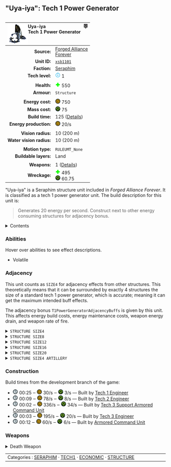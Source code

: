 "Uya-iya": Tech 1 Power Generator
----
<table align="right">
    <thead>
        <tr>
            <th align="left" colspan="2">
                <img align="left" src="icons/units/XSB1101_icon.png" title="Uya-iya unit icon" /><img align="right" src="icons/strategicicons/icon_structure1_energy_rest.png" title="icon_structure1_energy" />Uya-iya<br />Tech 1 Power Generator
            </th>
        </tr>
    </thead>
    <tbody>
        <tr>
            <td align="right"><strong>Source:</strong></td>
            <td><a href="Forged Alliance Forever">Forged Alliance<br />Forever</a></td>
        </tr>
        <tr>
            <td align="right"><strong>Unit ID:</strong></td>
            <td><a href="https://github.com/FAForever/fa/D:/faf-development/fa/units/XSB1101/XSB1101_unit.bp"><code>xsb1101</code></a></td>
        </tr>
        <tr>
            <td align="right"><strong>Faction:</strong></td>
            <td><a href="_categories.SERAPHIM">Seraphim</a></td>
        </tr>
        <tr>
            <td align="right"><strong>Tech level:</strong></td>
            <td><img src="icons/T1.png" title="Tech 1" /> 1</td>
        </tr>
        <tr><td align="center" colspan="2"></td></tr>
        <tr>
            <td align="right"><strong>Health:</strong></td>
            <td><img src="icons/health.png" title="Health" /> 550</td>
        </tr>
        <tr>
            <td align="right"><strong>Armour:</strong></td>
            <td><code>Structure</code></td>
        </tr>
        <tr><td align="center" colspan="2"></td></tr>
        <tr>
            <td align="right"><strong>Energy cost:</strong></td>
            <td><img src="icons/energy.png" title="Energy" /> 750</td>
        </tr>
        <tr>
            <td align="right"><strong>Mass cost:</strong></td>
            <td><img src="icons/mass.png" title="Mass" /> 75</td>
        </tr>
        <tr>
            <td align="right"><strong>Build time:</strong></td>
            <td>125 (<a href="#construction">Details</a>)</td>
        </tr>
        <tr>
            <td align="right"><strong>Energy production:</strong></td>
            <td><img src="icons/energy.png" title="Energy" /> 20/s</td>
        </tr>
        <tr><td align="center" colspan="2"></td></tr>
        <tr>
            <td align="right"><strong>Vision radius:</strong></td>
            <td> <span title="0.20 km, 0.12 mi">10 (200 m)</span></td>
        </tr>
        <tr>
            <td align="right"><strong>Water vision radius:</strong></td>
            <td> <span title="0.20 km, 0.12 mi">10 (200 m)</span></td>
        </tr>
        <tr><td align="center" colspan="2"></td></tr>
        <tr>
            <td align="right"><strong>Motion type:</strong></td>
            <td><code>RULEUMT_None</code></td>
        </tr>
        <tr>
            <td align="right"><strong>Buildable layers:</strong></td>
            <td>Land</td>
        </tr>
        <tr><td align="center" colspan="2"></td></tr>
        <tr>
            <td align="right"><strong>Weapons:</strong></td>
            <td>1 (<a href="#weapons">Details</a>)</td>
        </tr>
        <tr>
            <td align="right"><strong>Wreckage:</strong></td>
            <td><img src="icons/health.png" title="Health" /> 495<br /><img src="icons/mass.png" title="Mass" /> 60.75</td>
        </tr>
    </tbody>
</table>

"Uya-iya" is a Seraphim structure unit included in *Forged Alliance Forever*.
It is classified as a tech 1 power generator unit.
The build description for this unit is:

<blockquote>Generates 20 energy per second. Construct next to other energy consuming structures for adjacency bonus.</blockquote>

<details>
<summary>Contents</summary>

1. – <a href="#abilities">Abilities</a>
2. – <a href="#adjacency">Adjacency</a>
3. – <a href="#construction">Construction</a>
4. – <a href="#weapons">Weapons</a>
</details>

### Abilities
Hover over abilities to see effect descriptions.

* <span title="Has a death weapon">Volatile</span>

### Adjacency
This unit counts as `SIZE4` for adjacency effects from other structures. This theoretically means that it can be surrounded by exactly 4 structures the size of a standard tech 1 power generator, which is accurate; meaning it can get the maximum intended buff effects. 

The adjacency bonus `T1PowerGeneratorAdjacencyBuffs` is given by this unit. This affects energy build costs, energy maintenance costs, weapon energy drain, and weapon rate of fire.

<details>
<summary><code>STRUCTURE SIZE4</code></summary>
<p>
    <table>
        <tr>
            <td align="right"><strong>Energy build costs:</strong></td>
            <td>-1⁄16</td>
        </tr>
        <tr>
            <td align="right"><strong>Energy maintenance costs:</strong></td>
            <td>-1⁄16</td>
        </tr>
        <tr>
            <td align="right"><strong>Weapon energy drain:</strong></td>
            <td>-1⁄40</td>
        </tr>
    </table>
</p>
</details>


<details>
<summary><code>STRUCTURE SIZE8</code></summary>
<p>
    <table>
        <tr>
            <td align="right"><strong>Energy build costs:</strong></td>
            <td>-1⁄32</td>
        </tr>
        <tr>
            <td align="right"><strong>Energy maintenance costs:</strong></td>
            <td>-1⁄32</td>
        </tr>
        <tr>
            <td align="right"><strong>Weapon energy drain:</strong></td>
            <td>-1⁄80</td>
        </tr>
        <tr>
            <td align="right"><strong>Weapon rate of fire:</strong></td>
            <td>-1⁄80</td>
        </tr>
    </table>
</p>
</details>


<details>
<summary><code>STRUCTURE SIZE12</code></summary>
<p>
    <table>
        <tr>
            <td align="right"><strong>Energy build costs:</strong></td>
            <td>-13⁄625</td>
        </tr>
        <tr>
            <td align="right"><strong>Energy maintenance costs:</strong></td>
            <td>-13⁄625</td>
        </tr>
        <tr>
            <td align="right"><strong>Weapon energy drain:</strong></td>
            <td>-1⁄120.48</td>
        </tr>
        <tr>
            <td align="right"><strong>Weapon rate of fire:</strong></td>
            <td>-1⁄120.48</td>
        </tr>
    </table>
</p>
</details>


<details>
<summary><code>STRUCTURE SIZE16</code></summary>
<p>
    <table>
        <tr>
            <td align="right"><strong>Energy build costs:</strong></td>
            <td>-1⁄63.98</td>
        </tr>
        <tr>
            <td align="right"><strong>Energy maintenance costs:</strong></td>
            <td>-1⁄63.98</td>
        </tr>
        <tr>
            <td align="right"><strong>Weapon energy drain:</strong></td>
            <td>-1⁄160</td>
        </tr>
        <tr>
            <td align="right"><strong>Weapon rate of fire:</strong></td>
            <td>-1⁄160</td>
        </tr>
    </table>
</p>
</details>


<details>
<summary><code>STRUCTURE SIZE20</code></summary>
<p>
    <table>
        <tr>
            <td align="right"><strong>Energy build costs:</strong></td>
            <td>-1⁄400</td>
        </tr>
        <tr>
            <td align="right"><strong>Energy maintenance costs:</strong></td>
            <td>-1⁄80</td>
        </tr>
        <tr>
            <td align="right"><strong>Weapon energy drain:</strong></td>
            <td>-1⁄200</td>
        </tr>
        <tr>
            <td align="right"><strong>Weapon rate of fire:</strong></td>
            <td>-1⁄200</td>
        </tr>
    </table>
</p>
</details>


<details>
<summary><code>STRUCTURE SIZE4 ARTILLERY</code></summary>
<p>
    <table>
        <tr>
            <td align="right"><strong>Weapon rate of fire:</strong></td>
            <td>-1⁄25</td>
        </tr>
    </table>
</p>
</details>


### Construction
Build times from the development branch of the game:
* <img src="icons/time.png" title="Time" /> 00:25 ‒ <img src="icons/energy.png" title="Energy" /> 30/s ‒ <img src="icons/mass.png" title="Mass" /> 3/s — Built by <a href="XSL0105">Tech 1 Engineer</a>
* <img src="icons/time.png" title="Time" /> 00:09 ‒ <img src="icons/energy.png" title="Energy" /> 78/s ‒ <img src="icons/mass.png" title="Mass" /> 8/s — Built by <a href="XSL0208">Tech 2 Engineer</a>
* <img src="icons/time.png" title="Time" /> 00:02 ‒ <img src="icons/energy.png" title="Energy" /> 336/s ‒ <img src="icons/mass.png" title="Mass" /> 34/s — Built by <a href="XSL0301">Tech 3 Support Armored Command Unit</a>
* <img src="icons/time.png" title="Time" /> 00:03 ‒ <img src="icons/energy.png" title="Energy" /> 195/s ‒ <img src="icons/mass.png" title="Mass" /> 20/s — Built by <a href="XSL0309">Tech 3 Engineer</a>
* <img src="icons/time.png" title="Time" /> 00:12 ‒ <img src="icons/energy.png" title="Energy" /> 60/s ‒ <img src="icons/mass.png" title="Mass" /> 6/s — Built by <a href="XSL0001">Armored Command Unit</a>

### Weapons
<details>
<summary>Death Weapon</summary>
<p>
    <table>
        <tr>
            <td align="right"><strong>Damage:</strong></td>
            <td>250</td>
        </tr>
        <tr>
            <td align="right"><strong>Damage radius:</strong></td>
            <td> <span title="0.04 km, 0.02 mi">2 (40 m)</span></td>
        </tr>
        <tr>
            <td align="right"><strong>Damage type:</strong></td>
            <td><code>DeathExplosion</code></td>
        </tr>
        <tr>
            <td align="right"><strong>Flags:</strong></td>
            <td>Damage friendly</td>
        </tr>
    </table>
</p>
</details>


<table align="center">
<td width="1215px">Categories : 
<a href="_categories.SERAPHIM">SERAPHIM</a> · 
<a href="_categories.TECH1">TECH1</a> · 
<a href="_categories.ECONOMIC">ECONOMIC</a> · 
<a href="_categories.STRUCTURE">STRUCTURE</a></td>
</table>
